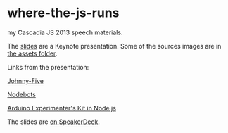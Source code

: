 where-the-js-runs
=================

my Cascadia JS 2013 speech materials.

The [slides](slides/js_hardware.key) are a Keynote presentation. Some of the sources images are in [the assets folder](assets/).

Links from the presentation:

[Johnny-Five](https://github.com/rwaldron/johnny-five)

[Nodebots](http://nodebots.io)

[Arduino Experimenter's Kit in Node.js](http://node-ardx.org)

The slides are [on SpeakerDeck](https://speakerdeck.com/ceejbot/where-does-the-javascript-run-anyway).
